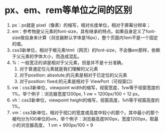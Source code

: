 # px、em、rem等单位之间的区别

1. px：px就是 pixel（像素）的缩写，相对长度单位，相对于屏幕分辨率；
2. em：参考物是父元素的font-size，具有继承的特点。如果自身定义了font-size按自身来计算（浏览器默认字体是16px），整个页面内1em不是一个固定的值。
3. css3新单位，相对于根元素html（网页）的font-size，不会像em那样，依赖于父元素的字体大小，而造成混乱。
4. %：一般宽泛的讲是相对于父元素，但是并不是十分准确。
   1. 对于普通定位元素就是我们理解的父元素
   2. 对于position: absolute;的元素是相对于已定位的父元素
   3. 对于position: fixed;的元素是相对于 ViewPort（可视窗口）
5. vw：css3新单位，viewpoint width的缩写，视窗宽度，1vw等于视窗宽度的1%。举个例子：浏览器宽度1200px, 1 vw = 1200px/100 = 12 px。
6. vh：css3新单位，viewpoint height的缩写，视窗高度，1vh等于视窗高度的1%。
7. vm：css3新单位，相对于视口的宽度或高度中较小的那个。其中最小的那个被均分为100单位的vm，举个例子：浏览器高度900px，宽度1200px，取最小的浏览器高度， 1 vm = 900px/100 = 9